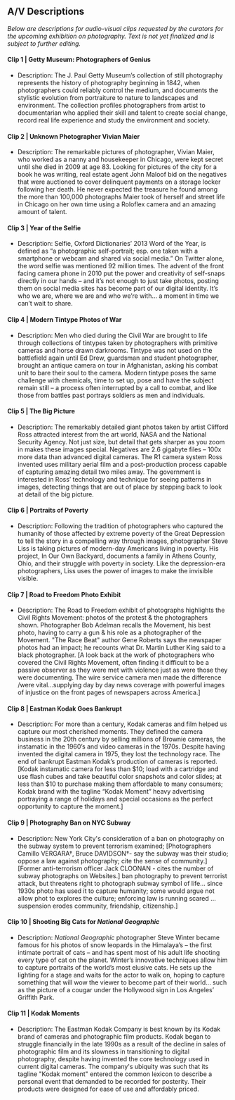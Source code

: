 ## A/V Descriptions

_Below are descriptions for audio-visual clips requested by the curators for the upcoming exhibition on photography. 
Text is not yet finalized and is subject to further editing._

#### Clip 1 | Getty Museum: Photographers of Genius
* Description: The J. Paul Getty Museum’s collection of still photography represents the history of photography beginning in 1842, when photographers could reliably control the medium, and documents the stylistic evolution from portraiture to nature to landscapes and environment. The collection profiles photographers from artist to documentarian who applied their skill and talent to create social change, record real life experience and study the environment and society.

#### Clip 2 | Unknown Photographer Vivian Maier
* Description: The remarkable pictures of photographer, Vivian Maier, who worked as a nanny and housekeeper in Chicago, were kept secret until she died in 2009 at age 83. Looking for pictures of the city for a book he was writing, real estate agent John Maloof bid on the negatives that were auctioned to cover delinquent payments on a storage locker following her death. He never expected the treasure he found among the more than 100,000 photographs Maier took of herself and street life in Chicago on her own time using a Roloflex camera and an amazing amount of talent. 

#### Clip 3 | Year of the Selfie
* Description: Selfie, Oxford Dictionaries’ 2013 Word of the Year, is defined as “a photographic self-portrait; esp. one taken with a smartphone or webcam and shared via social media.” On Twitter alone, the word selfie was mentioned 92 million times. The advent of the front facing camera phone in 2010 put the power and creativity of self-snaps directly in our hands – and it’s not enough to just take photos, posting them on social media sites has become part of our digital identity. It’s who we are, where we are and who we’re with… a moment in time we can’t wait to share. 

#### Clip 4 | Modern Tintype Photos of War
* Description: Men who died during the Civil War are brought to life through collections of tintypes taken by photographers with primitive cameras and horse drawn darkrooms. Tintype was not used on the battlefield again until Ed Drew, guardsman and student photographer, brought an antique camera on tour in Afghanistan, asking his combat unit to bare their soul to the camera. Modern tintype poses the same challenge with chemicals, time to set up, pose and have the subject remain still –  a process often interrupted by a call to combat, and like those from battles past portrays soldiers as men and individuals.

#### Clip 5 | The Big Picture
* Description: The remarkably detailed giant photos taken by artist Clifford Ross attracted interest from the art world, NASA and the National Security Agency. Not just size, but detail that gets sharper as you zoom in makes these images special. Negatives are 2.6 gigabyte files – 100x more data than advanced digital cameras. The R1 camera system Ross invented uses military aerial film and a post-production process capable of capturing amazing detail two miles away. The government is interested in Ross’ technology and technique for seeing patterns in images, detecting things that are out of place by stepping back to look at detail of the big picture.

#### Clip 6 | Portraits of Poverty
* Description: Following the tradition of photographers who captured the humanity of those affected by extreme poverty of the Great Depression to tell the story in a compelling way through images, photographer Steve Liss is taking pictures of modern-day Americans living in poverty. His project, In Our Own Backyard, documents a family in Athens County, Ohio, and their struggle with poverty in society. Like the depression-era photographers, Liss uses the power of images to make the invisible visible.

#### Clip 7 | Road to Freedom Photo Exhibit
* Description: The Road to Freedom exhibit of photographs highlights the Civil Rights Movement: photos of the protest & the photographers shown. Photographer Bob Adelman recalls the Movement, his best photo, having to carry a gun & his role as a photographer of the Movement. "The Race Beat" author Gene Roberts says the newspaper photos had an impact; he recounts what Dr. Martin Luther King said to a black photographer. [A look back at the work of photographers who covered the Civil Rights Movement, often finding it difficult to be a passive observer as they were met with violence just as were those they were documenting. The wire service camera men made the difference /were vital…supplying day by day news coverage with powerful images of injustice on the front pages of newspapers across America.] 

#### Clip 8 | Eastman Kodak Goes Bankrupt
* Description: For more than a century, Kodak cameras and film helped us capture our most cherished moments. They defined the camera business in the 20th century by selling millions of Brownie cameras, the instamatic in the 1960’s and video cameras in the 1970s. Despite having invented the digital camera in 1975, they lost the technology race.  The end of bankrupt Eastman Kodak’s production of cameras is reported. [Kodak instamatic camera for less than $10; load with a cartridge and use flash cubes and take beautiful color snapshots and color slides; at less than $10 to purchase making them affordable to many consumers; Kodak brand with the tagline “Kodak Moment” heavy advertising portraying a range of holidays and special occasions as the perfect opportunity to capture the moment.] 

#### Clip 9 | Photography Ban on NYC Subway
* Description: New York City's consideration of a ban on photography on the subway system to prevent terrorism examined; 
[Photographers Camillo VERGARA†, Bruce DAVIDSON†- say the subway was their studio; oppose a law against photography; 
cite the sense of community.] [Former anti-terrorism officer Jack CLOONAN - cites the number of subway photographs on 
Websites.] ban photography to prevent terrorist attack, but threatens right  to photograph subway symbol of life…  since 
1930s photo has used it to capture humanity; some would argue not allow phot to explores the culture; enforcing law is 
running scared … suspension erodes community, friendship, citizenship.]

#### Clip 10 | Shooting Big Cats for _National Geographic_
* Description: _National Geographic_ photographer Steve Winter became famous for his photos of snow leopards in the Himalaya’s 
– the first intimate portrait of cats – and has spent most of his adult life shooting every type of cat on the planet. 
Winter’s innovative techniques allow him to capture portraits of the world’s most elusive cats. He sets up the lighting for a 
stage and waits for the actor to walk on, hoping to capture something that will wow the viewer to become part of their world...
such as the picture of a cougar under the Hollywood sign in Los Angeles’ Griffith Park.  

#### Clip 11 | Kodak Moments
* Description: The Eastman Kodak Company is best known by its Kodak brand of cameras and photographic film products. Kodak 
began to struggle financially in the late 1990s as a result of the decline in sales of photographic film and its slowness in 
transitioning to digital photography, despite having invented the core technology used in current digital cameras.  The 
company's ubiquity was such that its tagline "Kodak moment" entered the common lexicon to describe a personal event that 
demanded to be recorded for posterity. Their products were designed for ease of use and affordably priced.
